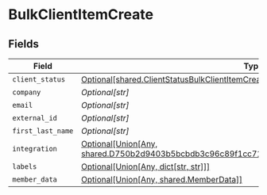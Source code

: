 # BulkClientItemCreate


## Fields

| Field                                                                                                                                                       | Type                                                                                                                                                        | Required                                                                                                                                                    | Description                                                                                                                                                 |
| ----------------------------------------------------------------------------------------------------------------------------------------------------------- | ----------------------------------------------------------------------------------------------------------------------------------------------------------- | ----------------------------------------------------------------------------------------------------------------------------------------------------------- | ----------------------------------------------------------------------------------------------------------------------------------------------------------- |
| `client_status`                                                                                                                                             | [Optional[shared.ClientStatusBulkClientItemCreate]](undefined/models/shared/clientstatusbulkclientitemcreate.md)                                            | :heavy_minus_sign:                                                                                                                                          | N/A                                                                                                                                                         |
| `company`                                                                                                                                                   | *Optional[str]*                                                                                                                                             | :heavy_minus_sign:                                                                                                                                          | N/A                                                                                                                                                         |
| `email`                                                                                                                                                     | *Optional[str]*                                                                                                                                             | :heavy_minus_sign:                                                                                                                                          | N/A                                                                                                                                                         |
| `external_id`                                                                                                                                               | *Optional[str]*                                                                                                                                             | :heavy_minus_sign:                                                                                                                                          | N/A                                                                                                                                                         |
| `first_last_name`                                                                                                                                           | *Optional[str]*                                                                                                                                             | :heavy_minus_sign:                                                                                                                                          | N/A                                                                                                                                                         |
| `integration`                                                                                                                                               | [Optional[Union[Any, shared.D750b2d9403b5bcbdb3c96c89f1cc713df563d587f16e5f39f5ab546c08a20a0]]](undefined/models/shared/bulkclientitemcreateintegration.md) | :heavy_minus_sign:                                                                                                                                          | N/A                                                                                                                                                         |
| `labels`                                                                                                                                                    | [Optional[Union[Any, dict[str, str]]]](undefined/models/shared/bulkclientitemcreatelabels.md)                                                               | :heavy_minus_sign:                                                                                                                                          | N/A                                                                                                                                                         |
| `member_data`                                                                                                                                               | [Optional[Union[Any, shared.MemberData]]](undefined/models/shared/bulkclientitemcreatememberdata.md)                                                        | :heavy_minus_sign:                                                                                                                                          | N/A                                                                                                                                                         |